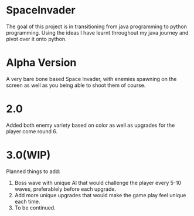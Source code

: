 # SpaceInvader
The goal of this project is in transitioning from java programming to python programming. Using the ideas I have learnt throughout my java journey and pivot over it onto python. 
# Alpha Version
A very bare bone based Space Invader, with enemies spawning on the screen as well as you being able to shoot them of course.
# 2.0 
Added both enemy variety based on color as well as upgrades for the player come round 6.
# 3.0(WIP)
Planned things to add:
 1. Boss wave with unique AI that would challenge the player every 5-10 waves, preferablely before each upgrade.
 2. Add more unique upgrades that would make the game play feel unique each time.
 3. To be continued.

